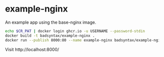 # example-nginx

An example app using the base-nginx image.

```bash
echo $CR_PAT | docker login ghcr.io -u USERNAME --password-stdin
docker build -t badsyntax/example-nginx .
docker run --publish 8000:80 --name example-nginx badsyntax/example-nginx
```

Visit http://localhost:8000/
